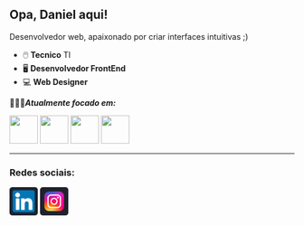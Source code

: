 ## Opa, Daniel aqui!
Desenvolvedor web, apaixonado por criar interfaces intuitivas ;)

- 🖱️ **Tecnico** TI
- 🖥️ **Desenvolvedor FrontEnd**
- 💻 **Web Designer**

👨🏾‍💻***Atualmente focado em:***
<div display="inline">
<img width="50px" height="50px" src="https://cdn.jsdelivr.net/gh/devicons/devicon@latest/icons/javascript/javascript-original.svg" />
<img width="50px" height="50px" src="https://cdn.jsdelivr.net/gh/devicons/devicon@latest/icons/html5/html5-original.svg" />
<img width="50px" height="50px" src="https://cdn.jsdelivr.net/gh/devicons/devicon@latest/icons/css3/css3-original.svg" />
<img width="50px" height="50px" src="https://cdn.jsdelivr.net/gh/devicons/devicon@latest/icons/react/react-original.svg" />
</div>
<hr>

### Redes sociais:
<div display="inline">
<a href="https://www.linkedin.com/in/daniel-silva-a70610313/" target="_blank"><img width="50px" height="50px" src="https://github.com/gui-bus/TechIcons/blob/main/Dark/Linkedin.svg" /></a>
<a href="https://www.instagram.com/dandev258/" target="_blank"><img width="50px" height="50px" src="https://github.com/gui-bus/TechIcons/blob/main/Dark/Instagram.svg" /></a>
</div>
